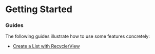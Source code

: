 # Getting Started

### Guides
The following guides illustrate how to use some features concretely:

* [Create a List with RecyclerView](https://developer.android.com/guide/topics/ui/layout/recyclerview)
